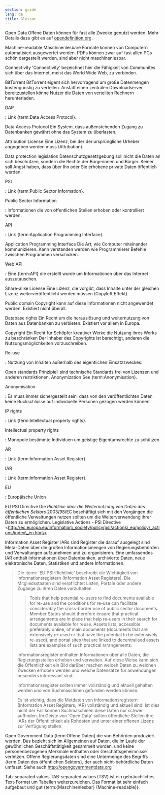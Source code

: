 ```yaml
---
section: guide
lang: de
title: Glossar
---
```


Open Data Offene Daten können für fast alle Zwecke genutzt werden. Mehr Details dazu gibt es auf [opendefinition.org](http://www.opendefinition.org/).

Machine-readable Maschinenlesbare Formate können von Computern automatisiert ausgewertet werden. PDFs können zwar auf fast allen PCs schön dargestellt werden, sind aber nicht maschinenlesbar.

Connectivity 'Connectivity' bezeichnet hier die Fähigkeit von Communites sich über das Internet, meist das World Wide Web, zu verbinden.

BitTorrent BitTorrent eigent sich hervorragend um große Datenmengen kostengünstig zu verteilen. Anstatt einen zentralen Downloadserver bereitzustellen könne Nutzer die Daten von verteilten Rechnern herunterladen.

DAP

:   Link {term:Data Access Protocol}.

Data Access Protocol Ein System, dass außenstehenden Zugang zu Datenbanken gewährt ohne das System zu überlasten.

Attribution License Eine Lizenz, bei der der ursprüngliche Urheber angegeben werden muss (Attribution).

Data protection legislation Datenschutzgesetzgebung soll nicht die Daten an sich beschützen, sondern die Rechte der Bürgerinnen und Bürger. Keiner soll Angst haben, dass über Ihn oder Sie erhobene private Daten öffentlich werden.

PSI

:   Link {term:Public Sector Information}.

Public Sector Information

:   Informationen die von öffentlichen Stellen erhoben oder kontrolliert werden.

API

:   Link {term:Application Programming Interface}.

Application Programming Interface Die Art, wie Computer miteinander kommunizieren. Kann verstanden werden wie Programmierer Befehle zwischen Programmen verschicken.

Web API

:   Eine {term:API} die erstellt wurde um Informationen über das Internet auszutauschen.

Share-alike License Eine Lizenz, die vorgibt, dass Inhalte unter der gleichen Lizenz weiterveröffentlicht werden müssen (Copyleft Effekt).

Public domain Copyright kann auf diese Informationen nicht angewendet werden. Existiert nicht überall.

Database rights Ein Recht um die herauslösung und weiternutzung von Daten aus Datenbanken zu verbieten. Existiert vor allem in Europa.

Copyright Ein Recht für Schöpfer kreativer Werke die Nutzung ihres Werks zu beschränken Der Inhaber des Copyrights ist berechtigt, anderen die Nutzungsmöglichkeiten vorzuschreiben.

Re-use

:   Nutzung von Inhalten außerhalb des eigentlichen Einsatzzweckes.

Open standards Prinzipiell sind technische Standards frei von Lizenzen und anderen restriktionen. Anonymization See {term:Anonymisation}.

Anonymisation

:   Es muss immer sichergestellt sein, dass von den veröffentlichten Daten keine Rückschlüsse auf individuelle Personen gezogen werden können.

IP rights

:   Link {term:Intellectual property rights}.

Intellectual property rights

:   Monopole bestimmte Individuen um geistige Eigentumsrechte zu schützen

AR

:   Link {term:Information Asset Register}.

IAR

:   Link {term:Information Asset Register}.

EU

:   Europäische Union

EU PSI Directive Die *Richtlinie über die Weiternutzung von Daten des öffentlichen Sektors* 2003/98/EC beschäftigt sich mit den Vorgängen die öffentliche Verwaltungen nutzen sollten um die Weiterverwendung ihrer Daten zu ermöglichen. Legislative Actions - PSI Directive \<http://ec.europa.eu/information\_society/policy/psi/actions\_eu/policy\_actions/index\_en.htm\>

Information Asset Register IARs sind Register die darauf ausgelegt sind Meta-Daten über die großen Informationsmengen von Regierungsbehörden und Verwaltungen aufzunehmen und zu organisieren. Eine umfassendes IAR enthält informationen über Datenbanken, archivierte Daten, neue elektronische Daten, Statistiken und andere Informationen.

> Die :term: 'EU PSI-Richtlinie' beschreibt die Wichtigkeit von Informationsregistern (Information Asset Registers). Die Mitgliedsstaaten sind verpflichtet Listen, Portale oder andere Zugänge zu ihren Daten vorzuhalten.
>
> > Tools that help potential re-users to find documents available for re-use and the conditions for re-use can facilitate considerably the cross-border use of public sector documents. Member States should therefore ensure that practical arrangements are in place that help re-users in their search for documents available for reuse. Assets lists, accessible preferably online, of main documents (documents that are extensively re-used or that have the potential to be extensively re-used), and portal sites that are linked to decentralised assets lists are examples of such practical arrangements.
>
> Informationsregister enthalten Informationen über alle Daten, die Regierungsstellen erheben und verwalten. Auf diese Weise kann sich die Öffentlichkeit ein Bild darüber machen welceh Daten zu welchen Zwecken erhoben werden und welche Datensätze für anwendungen besonders interessant sind.
>
> Informationsregister sollten immer vollständig und aktuell gehalten werden und von Suchmaschinen gefunden werden können.
>
> Es ist wichtig, dass die Metdaten von Informationsregistern (Information Asset Registers, IAR) vollständig und aktuell sind. Ist dies nicht der Fall können Suchmaschinen diese Daten nur schwer auffinden. Im Geiste von 'Open Data' sollten öffentliche Stellen ihre IARs der Öffentlichkeit als Rohdaten und unter einer offenen Lizenz zur Verfügung stellen.

Open Government Data {term:Offene Daten} die von Behörden produziert werden. Das bezieht sich im Allgemeinen auf Daten, die im Laufe der gewöhnlichen Geschäftstätigkeit gesammelt wurden, und keine personenbezogenen Merkmale enthalten oder Geschäftsgeheimnisse verletzen. Offene Regierungsdaten sind eine Untermenge des Begriffs {term:Daten des öffentlichen Sektors}, der auch nicht-behördliche Daten umfasst. Siehe auch <http://opengovernmentdata.org>

Tab-separated values TAB-separated values (TSV) ist ein gebräuchliches Text-Format um Tabellen weiterzureichen. Das Format ist sehr einfach aufgebaut und gut {term:{Maschinenlesbar} {Machine-readable}}.
